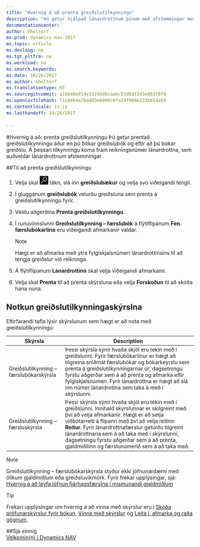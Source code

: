 ```yaml
---
title: "Hvernig á að prenta greiðslutilkynningu"
description: "Þú getur hjálpað lánardrottnum þínum með afstemmingar með því að prenta greiðslutilkynningu áður en þú bókar greiðslubók, og eftir að þú bókar greiðslu."
documentationcenter: 
author: bholtorf
ms.prod: dynamics-nav-2017
ms.topic: article
ms.devlang: na
ms.tgt_pltfrm: na
ms.workload: na
ms.search.keywords: 
ms.date: 10/26/2017
ms.author: bholtorf
ms.translationtype: HT
ms.sourcegitcommit: a16640e014e157d4dbcaabc53d0df2d3e063f8f9
ms.openlocfilehash: 71c84b4a7bad83e6008c0fa34f908e133b014a59
ms.contentlocale: is-is
ms.lasthandoff: 10/26/2017

---
```


#<a name="how-to-print-remittance-advice"></a>Hvernig á að: prenta greiðslutilkynningu
Þú getur prentað greiðslutilkynningu áður en þú bókar greiðslubók og eftir að þú bókar greiðslu. Á þessari tilkynningu koma fram reikningsnúmer lánardrottna, sem auðveldar lánardrottnum afstemmingar.

##<a name="to-print-remittance-advice"></a>Til að prenta greiðslutilkynningu
1. Velja skal ![Leit að síðu eða skýrslu](media/ui-search/search_small.png "Leit að síðu eða skýrslu táknið") tákn, slá inn **greiðslubækur** og velja svo viðeigandi tengil.  
2. Í glugganum **greiðslubók** velurðu greiðsluna sem prenta á greiðslutilkynningu fyrir.  
3. Veldu aðgerðina **Prenta greiðslutilkynningu**.  
4. Í runuvinnslunni **Greiðslutilkynning – færslubók** á flýtiflipanum **Fen. færslubókarlína** eru viðeigandi afmarkanir valdar.  
  
    >[!Note]
    > Hægt er að afmarka með ytra fylgiskjalsnúmeri lánardrottinsins til að tengja greiðslur við reikninga.

5. Á flýtiflipanum **Lánardrottinn** skal velja viðeigandi afmarkanir.  
6. Velja skal **Prenta** til að prenta skýrsluna eða velja **Forskoðun** til að skoða hana núna.  

## <a name="using-remittance-advice-reports"></a>Notkun greiðslutilkynningaskýrslna
Eftirfarandi tafla lýsir skýrslunum sem hægt er að nota með greiðslutilkynningu:

|Skýrsla|Description|
|----|----|
|Greiðslutilkynning – færslubókarskýrsla|Þessi skýrsla sýnir hvaða skjöl eru tekin með í greiðslunni. Fyrir færslubókarlínur er hægt að tilgreina sniðmát færslubókar og bókarkeyrslu sem prenta á greiðslutilkynningarnar úr, dagsetningu fyrstu aðgerðar sem á að prenta og afmarka eftir fylgiskjalsnúmeri. Fyrir lánardrottna er hægt að slá inn númer lánardrottna sem taka á með í skýrslunni. |
|Greiðslutilkynning – færsluskýrsla| Þessi skýrsla sýnir hvaða skjöl eru tekin með í greiðslunni. Innihald skýrslunnar er skilgreint með því að velja afmarkanir. Hægt er að setja viðbótarreiti á flipann með því að velja reitinn **Reitur**. Fyrir lánardrottnafærslur geturðu tilgreint lánardrottnana sem á að taka með í skýrslunni, dagsetningu fyrstu aðgerðar sem á að prenta, gjaldmiðilinn og færslunúmerið sem á að taka með. |

> [!Note]
> Greiðslutilkynning – færslubókarskýrsla styður ekki jöfnunardæmi með ólíkum gjaldmiðlum eða greiðsluvikmörk. Fyrir frekar upplýsingar, sjá: [Hvernig á að leyfa jöfnun fjárhagsfærslna í mismunandi gjaldmiðlum](finance-how-enable-application-ledger-entries-different-currencies.md)

> [!Tip]
> Frekari upplýsingar um hvernig á að vinna með skýrslur eru í [Skoða prófunarskýrslur fyrir bókun](ui-how-view-test-reports-posting.md), [Vinna með skýrslur](ui-work-report.md) og [Leita í, afmarka og raða gögnum](ui-enter-criteria-filters.md).

##<a name="see-also"></a>Sjá einnig  
[Velkomin(n) í Dynamics NAV](across-get-started.md)
